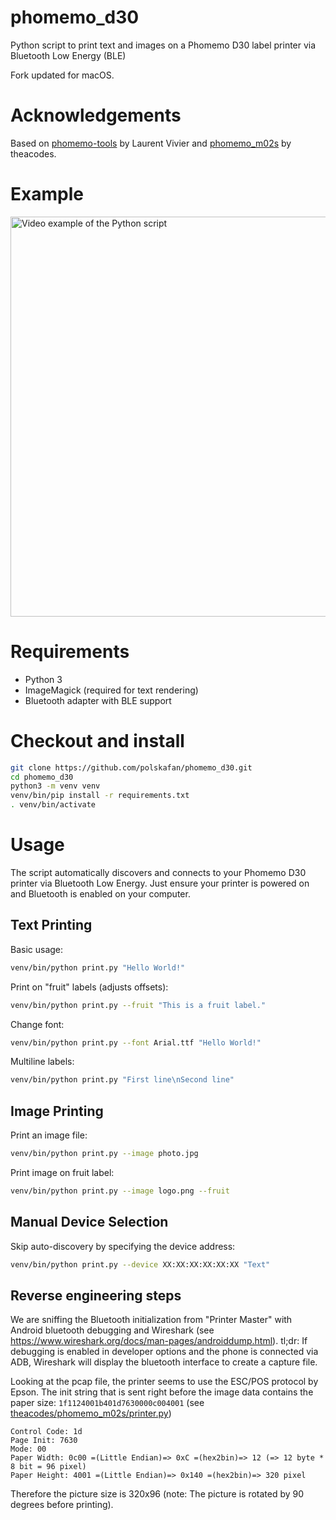 # phomemo_d30
Python script to print text and images on a Phomemo D30 label printer via Bluetooth Low Energy (BLE)

Fork updated for macOS.

# Acknowledgements
Based on [phomemo-tools](https://github.com/vivier/phomemo-tools) by Laurent Vivier and
[phomemo_m02s](https://github.com/theacodes/phomemo_m02s) by theacodes.

# Example
<a href="http://www.youtube.com/watch?feature=player_embedded&v=U1ZqjYgFxjY
" target="_blank"><img src="http://img.youtube.com/vi/U1ZqjYgFxjY/maxresdefault.jpg"
alt="Video example of the Python script" width="640" /></a>

# Requirements
- Python 3
- ImageMagick (required for text rendering)
- Bluetooth adapter with BLE support

# Checkout and install
```bash
git clone https://github.com/polskafan/phomemo_d30.git
cd phomemo_d30
python3 -m venv venv
venv/bin/pip install -r requirements.txt
. venv/bin/activate
```

# Usage

The script automatically discovers and connects to your Phomemo D30 printer via Bluetooth Low Energy. Just ensure your printer is powered on and Bluetooth is enabled on your computer.

## Text Printing

Basic usage:
```bash
venv/bin/python print.py "Hello World!"
```

Print on "fruit" labels (adjusts offsets):
```bash
venv/bin/python print.py --fruit "This is a fruit label."
```

Change font:
```bash
venv/bin/python print.py --font Arial.ttf "Hello World!"
```

Multiline labels:
```bash
venv/bin/python print.py "First line\nSecond line"
```

## Image Printing

Print an image file:
```bash
venv/bin/python print.py --image photo.jpg
```

Print image on fruit label:
```bash
venv/bin/python print.py --image logo.png --fruit
```

## Manual Device Selection

Skip auto-discovery by specifying the device address:
```bash
venv/bin/python print.py --device XX:XX:XX:XX:XX:XX "Text"
```

## Reverse engineering steps
We are sniffing the Bluetooth initialization from "Printer Master" with Android bluetooth debugging and Wireshark (see https://www.wireshark.org/docs/man-pages/androiddump.html). tl;dr: If debugging is enabled in developer options and the phone is connected via ADB, Wireshark will display the bluetooth interface to create a capture file.

Looking at the pcap file, the printer seems to use the ESC/POS protocol by Epson. The init string that is sent right before the image data contains the paper size:
```1f1124001b401d7630000c004001```
(see [theacodes/phomemo_m02s/printer.py](https://github.com/theacodes/phomemo_m02s/blob/main/phomemo_m02s/printer.py))

```
Control Code: 1d
Page Init: 7630
Mode: 00
Paper Width: 0c00 =(Little Endian)=> 0xC =(hex2bin)=> 12 (=> 12 byte * 8 bit = 96 pixel)
Paper Height: 4001 =(Little Endian)=> 0x140 =(hex2bin)=> 320 pixel
```

Therefore the picture size is 320x96 (note: The picture is rotated by 90 degrees before printing).
